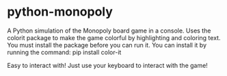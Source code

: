 # python-monopoly
A Python simulation of the Monopoly board game in a console.
Uses the colorit package to make the game colorful by highlighting and coloring text. You must install the package before you can run it.
You can install it by running the command:
pip install color-it

Easy to interact with! Just use your keyboard to interact with the game!
